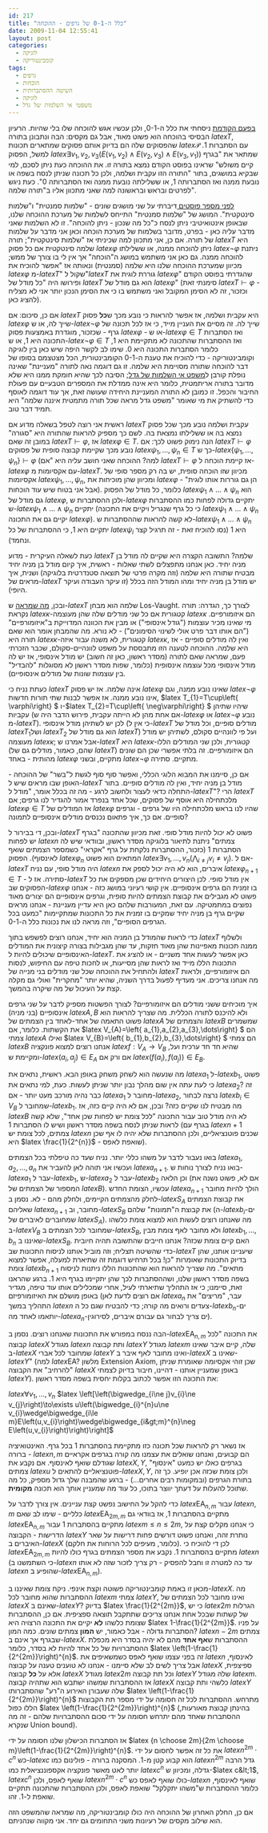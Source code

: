 ```yaml
---
id: 217
title: "כלל ה-0-1 של גרפים - ההוכחה"
date: 2009-11-04 12:55:41
layout: post
categories: 
  - לוגיקה
  - קומבינטוריקה
tags: 
  - גרפים
  - הוכחות
  - השיטה ההסתברותית
  - לוגיקה
  - משפטי אי השלמות של גדל
---
```

<a href="http://www.gadial.net/?p=216">בפעם הקודמת</a> ניסחתי את כלל ה-0-1, ולכן עכשיו אגש להוכחה שלו בלי שהיות. הרעיון הבסיסי בהוכחה הוא פשוט מאוד, אבל גם מקסים: הבה ונתבונן בתורה $latex T$, שהפסוקים שלה הם בדיוק אותם פסוקים שמתארים תכונות $latex \mathcal{P}$ עם הסתברות 1. למשל, הפסוק $latex \exists v_{1},v_{2},v_{3}\left(E\left(v_{1},v_{2}\right)\wedge E\left(v_{2},v_{3}\right)\wedge E\left(v_{3},v_{1}\right)\right)$ שמתאר את "בגרף קיים משולש" שראינו בפוסט הקודם נמצא בתורה זו. את ההוכחה כעת ניתן לסכם, למי שבקיא במושגים, בתור "התורה הזו עקבית ושלמה, ולכן כל תכונה שניתן לנסח בשפה או נובעת ממנה ואז הסתברותה 1, או ששלילתה נובעת ממנה ואז הסתברותה 0". כעת ניגש לפרטים ובראש ובראשונה למה שאני מתכוון אליו ב"תורה שלמה".

<a href="http://www.gadial.net/?p=192">לפני מספר פוסטים </a>דיברתי על שני מושגים שונים - "שלמות סמנטית" ו"שלמות סינטקטית". המושג של "שלמות סמנטית" התייחס לשלמות של מערכת ההוכחה שלנו, שבאופן אינטואיטיבי ניתן לנסח כ"כל מה שנכון - ניתן להוכחה". זו לא השלמות שאני מדבר עליה כאן - בפרט, מדובר בשלמות של מערכת הוכחה וכאן אני מדבר על שלמות של תורה. אם כן, אני מתכוון למה שכיניתי אז "שלמות סינטקטית"; תורה $latex T$ היא שלמה סינטקטית אם כל פסוק $latex \varphi$ ניתן להוכחה ממנה, או ששלילתו $latex \neg\varphi$ ניתנת להוכחה ממנה. גם כאן אני משתמש במושג ה"הוכחה" אך אין לי בו צורך של ממש; מכיוון שמערכת ההוכחה שלנו היא שלמה (סמנטית) ונאותה אז "אפשר להוכיח את $latex \varphi$ מ-$latex T$" שקול ל"$latex T$ גוררת לוגית את $latex \varphi$" שהגדרתי בפוסט הקודם ופירושו היה "כל מודל של $latex T$ הוא גם מודל של $latex \varphi$" (סימנתי זאת $latex T\vdash\varphi$ - וכזכור, זה לא הסימן המקובל ואני משתמש בו כי את הסימן הנכון יותר אני לא מצליח להציג כאן).

אם כן, סיכום: אם $latex T$ היא עקבית ושלמה, אז אפשר להראות כי נובע מכך ש<strong>כל</strong> פסוק $latex \varphi$ שייך לה, או ש-$latex \neg\varphi$ שייך לה. זה מסיים את העניין מייד, כי אז לכל תכונה של גרף - שכזכור, מוגדרת באמצעות פסוק $latex \varphi$ - או ש-$latex \varphi\in T$ ואז הסתברות התכונה היא 1, או ש-$latex \neg\varphi\in T$ ואז ההסתברות שהתכונה לא מתקיימת היא 1, כלומר הסתברות התכונה היא 0. שימו לב לקשר היפה שיש כאן בין לוגיקה וקומבינטוריקה - כדי להוכיח את טענת ה-0-1 הקומבינטורית, הכל מצטצמם בסופו של דבר להוכחה שתורה מסויימת היא שלמה. זו גם דוגמה נאה לתורה "מעניינת" שאינה נופלת קורבן ל<a href="http://www.gadial.net/?p=192">משפט אי השלמות של גדל</a>; הסיבה לכך שהיא חומקת ממנו היא שלא מדובר בתורה אריתמטית, כלומר היא אינה ממדלת את המספרים הטבעיים עם פעולת החיבור והכפל. זו כמובן לא התורה המעניינת היחידה שעושה זאת, אך עוד דוגמה לאוסף כדי להשתיק את מי שאומר "משפט גדל מראה שכל תורה מתמטית איננה שלמה" היא תמיד דבר טוב.

ראשית אני רוצה לטפל בשאלה מדוע אם $latex T$ עקבית ושלמה נובע מכך שכל פסוק נמצא בה או ששלילתו נמצאת בה. לשם כך מספיק להראות שהתורה היא "סגורה" במובן זה שאם $latex T\vdash\varphi$, אז $latex \varphi\in T$. הנה נימוק פשוט לכך: אם $latex T\vdash\varphi$ נובע מכך שקיימת קבוצה סופית של פסוקים $latex \psi_{1},\dots,\psi_{n}\in T$ כך ש-$latex \left\{ \psi_{1},\dots,\psi_{n}\right\} \vdash\varphi$ (למה? ההוכחה שאני חושב עליה היא "אם $latex T\vdash\varphi$ אז קיימת הוכחה ל-$latex \varphi$ עם אקסיומות מ-$latex T$. מכיוון שזו הוכחה סופית, יש בה רק מספר סופי של אקסיומות $latex \psi_{1},\dots,\psi_{n}$, ומכיוון שהן מוכיחות את $latex \varphi$ הן גם גוררות אותו לוגית" - אבל אני בטוח שיש עוד הוכחות). כלומר, כל מודל של הפסוק $latex \psi_{1}\wedge\dots\wedge\psi_{n}$ הוא גם מודל של $latex \varphi$, ולכן ההסתברות ש-$latex \varphi$ יתקיים גדולה לפחות כמו ההסתברות ש-$latex \psi_{1}\wedge\dots\wedge\psi_{n}$ יתקיים (כי כל גרף שנגריל ויקיים את התכונה $latex \psi_{1}\wedge\dots\wedge\psi_{n}$ יקיים גם את התכונה $latex \varphi$). לא קשה להראות שההסתברות ש-$latex \psi_{1}\wedge\dots\wedge\psi_{n}$ יתקיים היא 1, כי ההסתברות של כל $latex \psi_{i}$ היא 1 (נסו להוכיח זאת - זה תרגיל קצר ונחמד).

כעת לשאלה העיקרית - מדוע $latex T$ שלמה? התשובה הקצרה היא שקיים לה מודל בן מניה יחיד. כאן אנחנו מתפצלים לשתי שאלות - ראשית, איך קיום מודל בן מניה יחיד מבטיח שתורה היא שלמה (וזה מקרה פרטי של תוצאה סטנדרטית בלוגיקה) ושנית, איך מראים של-$latex T$ יש מודל בן מניה יחיד ומהו המודל הזה בכלל (זו עיקר העבודה ועיקר היופי).

ובכן, <a href="http://en.wikipedia.org/wiki/Categorical_theory">מה שמראה</a> ש-$latex T$ שלמה הוא מבחן Los-Vaught. לצורך כך, הגדרה: תורה נקראת $latex \kappa$-קטגורית אם כל שני מודלים שלה שהן מעוצמה $latex \kappa$ הם איזומורפיים. מי שאינו מכיר עוצמות ("גודל אינסופי") או מבין את הכוונה המדוייקת ב"איזומורפיים" ("הם אותו דבר פרט אולי לשינוי הסימונים") - לא נורא. מה שהמבחן אומר הוא שאם תורה היא $latex \kappa$-קטגורית, לא משנה עבור איזה $latex \kappa$, ואין לה מודלים סופיים - אז היא שלמה. ההוכחה לטענה הזו מתבססת על משפט לוונהיים-סקולם, שכבר הזכרתי פעם, שמראה שאם לתורה (מסדר ראשון, כאן זה חשוב) יש מודל אינסופי, אז יש לה מודל אינסופי מכל עוצמה אינסופית (כלומר, שפות מסדר ראשון לא מסוגלות "להבדיל" בין עוצמות שונות של מודלים אינסופיים).

כעתת נניח כי $latex T$ אינה שלמה. אז יש פסוק $latex \varphi$ שאינו נובע ממנה, וגם $latex \neg\varphi$ אינו נובע ממנה. אז אפשר לבנות שתי תורות חדשות, $latex T_{1}=T\cup\left\{ \varphi\right\} $ ו-$latex T_{2}=T\cup\left\{ \neg\varphi\right\} $ שיהיו שתיהן עקביות (אם אחת מהן לא הייתה עקבית, פירוש הדבר היה ש-$latex \varphi$ או $latex \neg\varphi$ נובע מ-$latex T$). לכן יש לשתיהן מודל אינסופי (כי אין ל-$latex T$ מודלים סופיים, וכל מודל של $latex T_{1}$ושל $latex T_{2}$ הוא גם מודל של $latex T$) ועל פי לוונהיים סקולם, לשתיהן יש מודל מעוצמה $latex \kappa$; אבל אמרנו ש-$latex T$ היא $latex \kappa$-קטגורית, ולכן שני המודלים הללו (שהם, כאמור, מודלים גם של $latex T$) הם איזומורפיים. זה בלתי אפשרי שכן הם שונים מהותית - באחד $latex \varphi$ מתקיים, ובשני $latex \neg\varphi$ מתקיים. סתירה.

אם כן, סיימנו את המבוא הלוגי הכללי, ואפשר סוף סוף לגשת ל"בשר" של ההוכחה - האופן שבו מראים שיש ל-$latex T$ מודל בן מניה יחיד, ואין לה מודלים סופיים. בתור התחלה כדאי לעצור ולחשוב לרגע - מה זה בכלל אומר, "מודל ל-$latex T$"? הרי $latex T$ מלכתחילה היא אוסף של פסוקים, שכל אחד בנפרד אמור להגדיר לנו גרפים; אם $latex \varphi\in T$ אז המודלים של $latex \varphi$ שהיו לנו בראש מלכתחילה היו של גרפים - וגרפים סופיים. אם כך, איך פתאום נכנסים מודלים אינסופיים לתמונה?

ובכן, די בבירור ל-$latex T$ פשוט לא יכול להיות מודל סופי. זאת מכיוון שהתכונה "בגרף יש לפחות $latex n$ צמתים" ניתנת לתיאור בלוגיקה מסדר ראשון, ובוודאי שיש לה הסתברות 1 (כזכור, ההסתברות נלקחת על גרף "אקראי" כשמספר הצמתים שואף לאינסוף). הפסוק $latex \varphi_{n}$ המתאים הוא פשוט $latex \exists v_{1},\dots,v_{n}\left(\bigwedge_{i\ne j}v_{i}\ne v_{j}\right)$. אם ל-$latex T$ היה מודל סופי, עם נניח $latex n$ איברים, הוא לא היה יכול לספק את $latex \varphi_{n+1}\in T$ - סתירה. אז ל-$latex T$ אין מודל סופי. לכן היצורים היחידים שכן מספקים את כל הפסוקים שב-$latex \varphi$ בו זמנית הם גרפים אינסופיים. אין קושי רעיוני במושג כזה - אנחנו פשוט לא מגבילים את קבוצת הצמתים להיות סופית, וגרפים אינסופיים הם יצורים מאוד נפוצים במתמטיקה. עם זאת, המעורבות שלהם כאן היא עדיין מעניינת - אנחנו מראים שקיים גרף בן מניה יחיד שמקיים בו זמנית את כל התכונות שמתקיימות "כמעט בכל הגרפים הסופיים", וזה מראה לנו את נכונות כלל ה-0-1.

כדי לראות שהמודל בן המניה הוא יחיד, אנחנו רוצים לפשפש בתוך $latex T$ ולשלוף ממנה תכונות מאפיינות שהן מאוד חזקות, עד שהן מגבילות בצורה קיצונית את המודלים האינסופיים שיכולים להיות ל-$latex T$. כאן אפשר לעשות אחד משניים - או להציג את התכונות הללו מייד ואז לראות שהן מסייעות, או לחכות טיפה עם החיפוש, לנסות ולהתחיל את ההוכחה שכל שני מודלים בני מנייה של $latex T$ הם איזומורפיים, ולראות מה אנחנו צריכים. אני מעדיף לפעול בדרך השניה, שהיא יותר "מחקרית" ואולי גם מקלה קצת על העיכול של מה שיקרה בהמשך.

איך מוכיחים ששני מודלים הם איזומורפיים? לצורך הפשטות מספיק לדבר על שני גרפים אינסופיים (בני מניה) $latex A,B$ ולא להיכנס לתורה הכללית. מה שצריך להראות הוא פשוט התאמה של אחד-לאחד בין הצמתים של $latex A$ והצמתים של $latex B$ שמשמרים את הקשתות. כלומר, אם $latex V_{A}=\left\{ a_{1},a_{2},a_{3},\dots\right\} $ הם צמתי $latex A$ ואילו $latex V_{B}=\left\{ b_{1},b_{2},b_{3},\dots\right\} $ הם צמתי $latex B$ אנחנו רוצים למצוא פונקציה $latex f:V_{A}\to V_{B}$ שהיא חד חד ערכית ועל, ומקיימת ש-$latex \left(a_{i},a_{j}\right)\in E_{A}$ אם ורק אם $latex \left(f\left(a_{i}\right),f\left(a_{j}\right)\right)\in E_{B}$.

מה שנעשה הוא לשחק משחק באופן הבא. ראשית, נתאים את $latex a_{1}$ ל-$latex b_{1}$, פשוט כי לעת עתה אין שום מהלך נבון יותר שניתן לעשות. כעת, למי נתאים את $latex a_{2}$? זה כבר נהיה מורכב מעט יותר - אם $latex a_{1}$ מחובר ל-$latex a_{2}$, נרצה לבחור $latex b_{i}\in V_{B}$ שמחובר ל-$latex b_{1}$. מה מבטיח לנו שקיים כזה? ובכן, אם לא היה קיים כזה, אז $latex B$ לא היה מודל טוב עבור התכונה "לכל צומת יש לפחות שכן אחד", שלא קשה לראות שניתן לנסח בשפה מסדר ראשון ושיש לו הסתברות 1 (בגרף עם $latex n+1$ צמתים, לכל צומת יש $latex n$ שכנים פוטנציאליים, ולכן ההסתברות שלא יהיה לו אף שכן היא $latex \frac{1}{2^{n}}$ - שואפת לאפס).

בואו נעבור לדבר על משהו כללי יותר. נניח שעד כה טיפלתי בכל הצמתים $latex a_{1},a_{2},\dots,a_{n}$ ועכשיו אני תוהה לאן להעביר את $latex a_{n+1}$. בואו נניח לצורך נוחות ש-$latex a_{1}$ עבר ל-$latex b_{1}$, ש-$latex a_{2}$ עבר ל-$latex b_{2}$ וכן הלאה (אם לא, פשוט נשנה את המספור של הצמתים של $latex B$). עכשיו, הצומת החדש $latex a_{n+1}$ הולך להיות מחובר לחלק מהצמתים הקיימים, ולחלק מהם - לא. נסמן ב-$latex S_{A}$ את קבוצת הצמתים שאליהם $latex a_{n+1}$ מחובר, וב-$latex S_{B}$ את קבוצת ה"תמונות" שלהם (ה-$latex b_{i}$-ים שמחוברים לאיברים של $latex S_{A}$). מה שאנחנו רוצים לעשות הוא למצוא צומת כלשהו ב-$latex V_{B}$ שמחובר לכל הצמתים ב-$latex S_{B}$, ולא מחובר לאף צומת מבין $latex b_{1},\dots,b_{n}$ שאיננו ב-$latex S_{B}$. האם קיים צומת שכזה? אנחנו חייבים שהתשובה תהיה חיובית כדי שהשיטה תצליח; וזה מוביל אותנו לניסוח התכונות שב-$latex T$ שיעניינו אותנו, שהן בדיוק התכונות שאומרות "כן! בכל תרחיש דוגמת זה שתיארת למעלה, אפשר למצוא צומת $latex b_{n+1}$ מתאים". מה שצריך להראות הוא שהתכונות הללו ניתנות לניסוח בשפה מסדר ראשון שלנו, ושההסתברות לכך שהן יתקיימו בגרף היא 1. ברגע שהראנו זאת, סיימנו; כי אז התהליך שתיארתי לעיל, אחרי שמכלילים אותו עוד טיפה, מגדיר באופן מושלם את האיזומורפיזם (אם רוצים לדעת לאן $latex a_{n}$ עבר, "מריצים" את התהליך במשך $latex n$ צעדים ורואים מה קורה; כדי להבטיח שגם כל ה-$latex b_n$-ים יותאמו לאחד מה-$latex a_n$-ים צריך לבחור גם עבורם איברים, לסירוגין).

הבה ננסח במפורש את התכונות שאנחנו רוצים. נסמן ב-$latex \mbox{EA}_{n,m}$ את התכונה "לכל קבוצה $latex X$ מגודל $latex n$ ותת קבוצה $latex Y$ מגודל $latex m$ שלה, קיים איבר שאינו ב-$latex X$ שמחובר לכל אברי $latex Y$ ואינו מחובר לאף איבר ב-$latex X$ שאינו ב-$latex Y$" (למה $latex \mbox{EA}$? מלשון Extension Axiom, שכן זוהי אקסיומה שאומרת שניתן "להרחיב" את הקבוצה $latex X$ באופן שמעניין אותנו - דהיינו, חיבור בדיוק לצמתי $latex Y$). את התכונה הזו אפשר לכתוב בקלות יחסית בשפה מסדר ראשון:

$latex \forall v_{1},\dots,v_{n}$
$latex \left[\left(\bigwedge_{i\ne j}v_{i}\ne v_{j}\right)\to\exists u\left(\bigwedge_{i}^{n}u\ne v_{i}\wedge\bigwedge_{i\le m}E\left(u,v_{i}\right)\wedge\bigwedge_{i&gt;m}^{n}\neg E\left(u,v_{i}\right)\right)\right]$

אז נשאר רק להראות שכל תכונה כזו מתקיימת בהסתברות 1 בכל גרף. האינטואיציה ברורה - $latex n,m$ הם קבועים, ואנחנו שואלים את עצמנו מה קורה בגרפים אקראיים שגודלם שואף לאינסוף. אם נקבע את $latex X,Y$, בגרפים כאלו יש כמעט "אינסוף" צמתים $latex u$ פוטנציאליים להתאים ל-$latex X,Y$, ולכן צומת שכזה אכן יופיע. כך זה בתורת הגרפים (ובמקומות רבים אחרים...) - ברגע שהמבנה שלך גדול מספיק, כל מה שתוכל להעלות על דעתך יווצר בתוכו, כל עוד מה שמעניין אותך הוא תכונה <strong>מקומית</strong>.

כדי להקל על החישוב נפשט קצת עניינים. אין צורך לדבר על $latex \mbox{EA}_{n,m}$ עבור $latex n,m$ כלליים - שימו לב שאם $latex \mbox{EA}_{2m,m}$ מתקיים בהסתברות 1, אז בוודאי גם $latex \mbox{EA}_{n,m}$ מתקיים בהסתברות 1 עבור $latex m\le n\le2m$, כי אנחנו מקלים קצת על הדרישות - הקבוצה $latex Y$ נותרת זהה, ואנחנו פשוט דורשים פחות דרישות על שאר האיברים ב-$latex X$ (כלומר, מעיפים לכל הרוחות את חלקם). לכן די להוכיח כי $latex \mbox{EA}_{2m,m}$ מתקיים בהסתברות 1. נקבע את מספר הצמתים בגרף כולו להיות $latex n$ (כי השתמשנו ב-$latex n$ עד כה למטרה זו וחבל להפסיק - רק צריך לזכור שזה לא אותו $latex n$ שהופיע ב-$latex \mbox{EA}_{n,m}$).

מכאן זו באמת קומבינטוריקה פשוטה וקצת אינפי. ניקח צומת שאיננו ב-$latex X$. מה ההסתברות שהוא מחובר לכל $latex m$ צמתי $latex Y$, ואינו מחובר לכל הצמתים של $latex X$ שאינם ב-$latex Y$? בדיוק $latex \frac{1}{2^{2m}}$, כי יש $latex 2m$ הגרלות של קשתות שבכל אחת אנחנו צריכים שתתקבל תוצאה ספציפית. אם כן, ההסתברות שצומת כלשהו <strong>לא</strong> יקיים את התכונה הרצויה היא $latex 1-\frac{1}{2^{2m}}$. על פניו הסתברות גדולה - אבל כאמור, יש <strong>המון</strong> צמתים שונים. כמה המון? $latex n-2m$ צמתים שבגרף אך אינם ב-$latex X$. ההסתברות ש<strong>אף אחד</strong> מהם לא יהיה בסדר היא מכפלת ההסתברויות של כל אחד להיות לא בסדר, כלומר $latex \left(1-\frac{1}{2^{2m}}\right)^{n}$. זה בפני עצמו שואף לאפס כשמשאיפים את $latex n$ לאינסוף, אבל צריך לשים לב שלא סיימנו - אנחנו לא טוענים טענה על קבוצה $latex X$ ספיצפית, אלא על <strong>כל</strong> קבוצה $latex X$ מגודל $latex 2m$ וכל תת קבוצה $latex Y$ שלה מגודל $latex m$. אז ההסתברות שמשהו ישתבש הוא שתהיה קבוצה $latex X$ כלשהי ותת קבוצה $latex Y$ שלה שעבורן האירוע ה"רע" שהסתברותו $latex \left(1-\frac{1}{2^{2m}}\right)^{n}$ מתרחש. ההסתברות לכל זה חסומה על ידי מספר תת הקבוצות הללו כפול $latex \left(1-\frac{1}{2^{2m}}\right)^{n}$ (בהינתן קבוצת מאורעות, ההסתברות שאחד מהם יתרחש חסומה על ידי סכום ההסתברויות שלהם - זה מה שנקרא Union bound).

אז הסתברות הכישלון שלנו חסומה על ידי $latex {n \choose 2m}{2m \choose m}\left(1-\frac{1}{2^{2m}}\right)^{n}$. את כל זה אפשר לחסום על ידי $latex n^{2m}\cdot c^{n}$ כש-$latex c$ הוא קבוע קטן מ-1. המסקנה ברורה - פולינום כמו $latex n^{2m}$ גדל הרבה יותר לאט מאשר פונקציה אקספוננציאלית כמו $latex c^{n}$ גדלה, ומכיוון ש-$latex c&lt;1$, $latex c^{n}$ שואף לאפס, ולכן $latex n^{2m}\cdot c^{n}$ כולו שואף לאפס כש-$latex n$ שואף לאינסוף, כלומר ההסתברות ש"משהו יתקלקל" שואפת לאפס, ולכן ההסתברות שהתכונה תתקיים שואפת ל-1. זהו.

אם כן, החלק האחרון של ההוכחה היה כולו קומבינטוריקה, מה שמראה שהמשפט הזה הוא שילוב מקסים של רעיונות משני התחומים גם יחד. אני מקווה שנהניתם.
